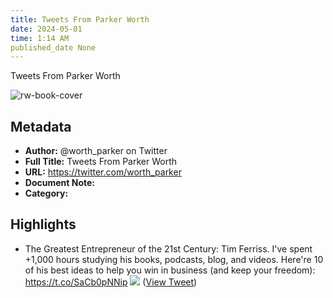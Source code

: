 ```yaml
---
title: Tweets From Parker Worth
date: 2024-05-01
time: 1:14 AM
published_date None
---
```

Tweets From Parker Worth

![rw-book-cover](https://pbs.twimg.com/profile_images/1696299963871899648/Nts-riLx.png)

## Metadata
- **Author:** @worth_parker on Twitter
- **Full Title:** Tweets From Parker Worth
- **URL:** https://twitter.com/worth_parker
- **Document Note:** 
- **Category:**

## Highlights
- The Greatest Entrepreneur of the 21st Century:
  Tim Ferriss.
  I've spent +1,000 hours studying his books, podcasts, blog, and videos.
  Here're 10 of his best ideas to help you win in business (and keep your freedom): https://t.co/SaCb0pNNip
  ![](https://pbs.twimg.com/media/FzTw3KYWIAIw9hd.jpg) ([View Tweet](https://twitter.com/worth_parker/status/1672226268882796545))
